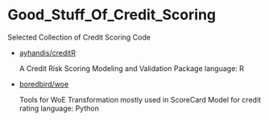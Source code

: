 # Good_Stuff_Of_Credit_Scoring
Selected Collection of Credit Scoring Code

- [ayhandis/creditR](https://github.com/ayhandis/creditR)

  A Credit Risk Scoring Modeling and Validation Package
  language: R

- [boredbird/woe](https://github.com/boredbird/woe)

  Tools for WoE Transformation mostly used in ScoreCard Model for credit rating
  language: Python
